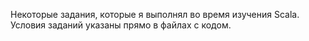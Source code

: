 Некоторые задания, которые я выполнял во время изучения Scala. Условия заданий указаны прямо 
в файлах с кодом.